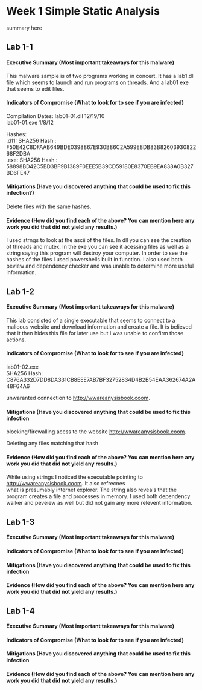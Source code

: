 # Week 1 Simple Static Analysis
  summary here

## Lab 1-1
  
#### Executive Summary (Most important takeaways for this malware)
This malware sample is of two programs working in concert. It has a lab1.dll file which seems to launch and run programs on threads. And a lab01 exe that  seems to edit files. 
#### Indicators of Compromise (What to look for to see if you are infected)
 Compilation Dates: 
 lab01-01.dll 12/19/10 \
 lab01-01.exe 1/8/12 
 
 Hashes: \
  .d11: SHA256 Hash      : F50E42C8DFAAB649BDE0398867E930B86C2A599E8DB83B8260393082268F2DBA \
  .exe: SHA256 Hash      : 58898BD42C5BD3BF9B1389F0EEE5B39CD59180E8370EB9EA838A0B327BD6FE47
  

#### Mitigations (Have you discovered anything that could be used to fix this infection?)

Delete files with the same hashes.

#### Evidence (How did you find each of the above? You can mention here any work you did that did not yield any results.)

I used strngs to look at the ascii of the files. In dll you can see the creation of threads and mutex. In the exe you can see it acessing files as well as a string saying this program will destroy your computer. In order to see the hashes of the files I used powershells built in function. I also used both peview and dependency checker and was unable to determine more useful information. 

## Lab 1-2

#### Executive Summary (Most important takeaways for this malware)

This lab consisted of a single executable that seems to connect to a malicous website and download information and create a file. It is believed that it then hides this file for later use but I was unable to confirm those actions. 

#### Indicators of Compromise (What to look for to see if you are infected)
lab01-02.exe \
SHA256 Hash: C876A332D7DD8DA331CB8EEE7AB7BF32752834D4B2B54EAA362674A2A48F64A6

unwaranted connection to http://wwareanysisbook.coom.

#### Mitigations (Have you discovered anything that could be used to fix this infection

blocking/firewalling acess to the website http://wwareanysisbook.coom.

Deleting any files matching that hash 


#### Evidence (How did you find each of the above? You can mention here any work you did that did not yield any results.)
While using strings I noticed the executable pointing to http://wwareanysisbook.coom. It also refrecnes  
what is presumably internet explorer. The string also reveals that the program creates a file and processes in memory. I used both dependency walker and peveiew as well but did not gain any more relevent information.

## Lab 1-3

#### Executive Summary (Most important takeaways for this malware)


#### Indicators of Compromise (What to look for to see if you are infected)

#### Mitigations (Have you discovered anything that could be used to fix this infection

#### Evidence (How did you find each of the above? You can mention here any work you did that did not yield any results.)


## Lab 1-4


#### Executive Summary (Most important takeaways for this malware)


#### Indicators of Compromise (What to look for to see if you are infected)

#### Mitigations (Have you discovered anything that could be used to fix this infection

#### Evidence (How did you find each of the above? You can mention here any work you did that did not yield any results.)
